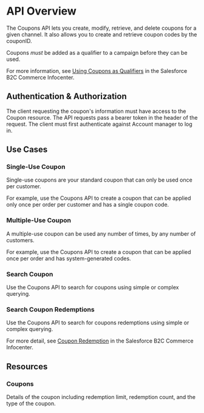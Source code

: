 # API Overview

The Coupons API lets you create, modify, retrieve, and delete coupons for a given channel. It also allows you to create and retrieve coupon codes by the couponID.

Coupons _must_ be added as a qualifier to a campaign before they can be used.

For more information, see [Using Coupons as Qualifiers](https://documentation.b2c.commercecloud.salesforce.com/DOC1/topic/com.demandware.dochelp/Promotions/UsingCouponsasQualifiers.html) in the Salesforce B2C Commerce Infocenter.

## Authentication & Authorization

The client requesting the coupon's information must have access to the Coupon resource. The API requests pass a bearer token in the header of the request. The client must first authenticate against Account manager to log in.

## Use Cases

### Single-Use Coupon

Single-use coupons are your standard coupon that can only be used once per customer.

For example, use the Coupons API to create a coupon that can be applied only once per order per customer and has a single coupon code.

### Multiple-Use Coupon

A multiple-use coupon can be used any number of times, by any number of customers.

For example, use the Coupons API to create a coupon that can be applied once per order and has system-generated codes.

### Search Coupon

Use the Coupons API to search for coupons using simple or complex querying.

### Search Coupon Redemptions

Use the Coupons API to search for coupons redemptions using simple or complex querying.

For more detail, see [Coupon Redemption](https://documentation.b2c.commercecloud.salesforce.com/DOC1/topic/com.demandware.dochelp/Coupons/CouponRedemption.html) in the Salesforce B2C Commerce Infocenter.

## Resources

### Coupons

Details of the coupon including redemption limit, redemption count, and the type of the coupon.
